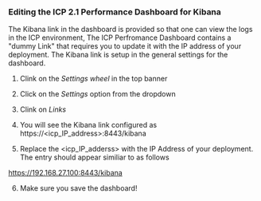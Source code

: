 ### Editing the ICP 2.1 Performance Dashboard for Kibana
The Kibana link in the dashboard is provided so that one can view the logs in the ICP environment, The ICP Perfromance Dashboard
contains a "dummy Link" that requires you to update it with the IP address of your deployment. The Kibana link is setup in the general settings for the dashboard.

1. Clink on the *Settings wheel* in the top banner

2. Click on the *Settings* option from the dropdown

3. Clink on *Links*

4. You will see the Kibana link configured as https://<icp_IP_address>:8443/kibana 

5. Replace the <icp_IP_adderss> with the IP Address of your deployment. The entry should appear similiar to as follows

https://192.168.27.100:8443/kibana

6. Make sure you save the dashboard! 
